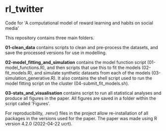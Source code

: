 # rl_twitter
Code for 'A computational model of reward learning and habits on social media'

This repository contains three main folders.

**01-clean_data** contains scripts to clean and pre-process the datasets, and save the processed versions for use in modelling.

**02-model_fitting_and_simulation** contains the model function script (01-model_functions.R), and then scripts that use this to fit the models (02-fit_models.R), and simulate synthetic datasets from each of the models (03-simulation_generative.R). It also contains the shell script used to run the model fitting script on the cluster (04-submit_fit_models.sh).

**03-stats_and_visualisation** contains script to run all statistical analyses and produce all figures in the paper. All figures are saved in a folder within the script called 'Figures'.

For reproducibility, .renv() files in the project allow re-installation of all packages in the versions used for the paper.
The paper was made using R version 4.2.0 (2022-04-22 ucrt).
